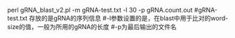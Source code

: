 perl gRNA_blast_v2.pl -m gRNA-test.txt -l 30 -p gRNA.count.out
#gRNA-test.txt 存放的是gRNA的序列信息
#-l参数设置的是，在blast中用于比对的word-size的值，一般为所用的gRNA的长度
#-p为最后输出的文件名
